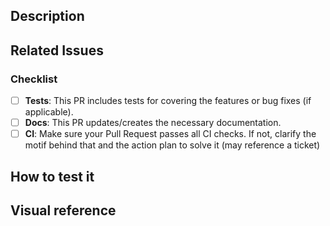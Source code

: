 <!-- Open this PR as draft while it is not ready -->

## Description

<!-- Describe what your PR does here, change log, etc -->

## Related Issues

<!--
Use keywords like 'close' or 'solves' to link this PR to an issue.
For example:

- Closes #12345
- Unblocks #54321
- This PR solves #12345
-->

### Checklist

<!-- Before submitting the PR, please address each item -->

- [ ] **Tests**: This PR includes tests for covering the features or bug fixes (if applicable).
- [ ] **Docs**: This PR updates/creates the necessary documentation.
- [ ] **CI**: Make sure your Pull Request passes all CI checks. If not, clarify the motif behind that and the action plan to solve it (may reference a ticket)

## How to test it

<!-- Describe how the reviewers can test your feature. -->

## Visual reference

<!--
Please include screenshots, gifs or recordings
For example: if this is a bug fix, provide before and after screenshots

<img width="350" alt="Screenshot of bug fix" src="your-image-url-here">

|                    Before                   |                    After                    |
| :-----------------------------------------: | :-----------------------------------------: |
| <img width="350" src="your-image-url-here"> | <img width="350" src="your-image-url-here"> |
-->
